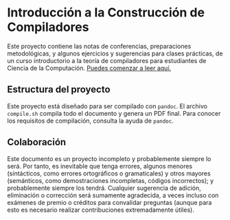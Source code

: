 # Introducción a la Construcción de Compiladores

Este proyecto contiene las notas de conferencias, preparaciones metodológicas, y algunos ejercicios y sugerencias para clases prácticas, de un curso introductorio a la teoría de compiladores para estudiantes de Ciencia de la Computación. [Puedes comenzar a leer aquí.](Content/0-Pre/0-Prefacio.md)

## Estructura del proyecto

Este proyecto está diseñado para ser compilado con `pandoc`. El archivo `compile.sh` compila todo el documento y genera un PDF final. Para conocer los requisitos de compilación, consulta la ayuda de `pandoc`.

## Colaboración

Este documento es un proyecto incompleto y probablemente siempre lo será. Por tanto, es inevitable que tenga errores, algunos menores (sintácticos, como errores ortográficos o gramaticales) y otros mayores (semánticos, como demostraciones incompletas, códigos incorrectos); y probablemente siempre los tendrá. Cualquier sugerencia de adición, eliminación o corrección será sumamente agradecida, a veces incluso con exámenes de premio o créditos para convalidar preguntas (aunque para esto es necesario realizar contribuciones extremadamente útiles).
